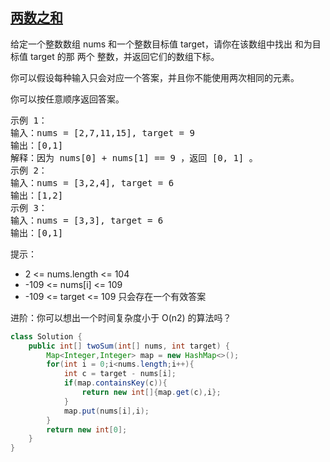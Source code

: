 ## [两数之和](https://leetcode.cn/problems/two-sum/description/)
给定一个整数数组 nums 和一个整数目标值 target，请你在该数组中找出 和为目标值 target  的那 两个 整数，并返回它们的数组下标。

你可以假设每种输入只会对应一个答案，并且你不能使用两次相同的元素。

你可以按任意顺序返回答案。


<pre>
示例 1：
输入：nums = [2,7,11,15], target = 9
输出：[0,1]
解释：因为 nums[0] + nums[1] == 9 ，返回 [0, 1] 。
示例 2：
输入：nums = [3,2,4], target = 6
输出：[1,2]
示例 3：
输入：nums = [3,3], target = 6
输出：[0,1]
</pre>


提示：
- 2 <= nums.length <= 104
- -109 <= nums[i] <= 109
- -109 <= target <= 109
只会存在一个有效答案


进阶：你可以想出一个时间复杂度小于 O(n2) 的算法吗？

````java
class Solution {
    public int[] twoSum(int[] nums, int target) {
        Map<Integer,Integer> map = new HashMap<>();
        for(int i = 0;i<nums.length;i++){
            int c = target - nums[i];
            if(map.containsKey(c)){
                return new int[]{map.get(c),i};
            }
            map.put(nums[i],i);
        }
        return new int[0];
    }
}

````
